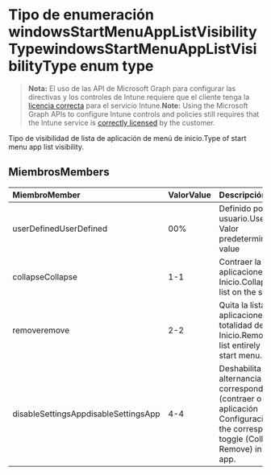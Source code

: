 # <a name="windowsstartmenuapplistvisibilitytype-enum-type"></a><span data-ttu-id="66a6e-101">Tipo de enumeración windowsStartMenuAppListVisibilityType</span><span class="sxs-lookup"><span data-stu-id="66a6e-101">windowsStartMenuAppListVisibilityType enum type</span></span>

> <span data-ttu-id="66a6e-102">**Nota:** El uso de las API de Microsoft Graph para configurar las directivas y los controles de Intune requiere que el cliente tenga la [licencia correcta](https://go.microsoft.com/fwlink/?linkid=839381) para el servicio Intune.</span><span class="sxs-lookup"><span data-stu-id="66a6e-102">**Note:** Using the Microsoft Graph APIs to configure Intune controls and policies still requires that the Intune service is [correctly licensed](https://go.microsoft.com/fwlink/?linkid=839381) by the customer.</span></span>

<span data-ttu-id="66a6e-103">Tipo de visibilidad de lista de aplicación de menú de inicio.</span><span class="sxs-lookup"><span data-stu-id="66a6e-103">Type of start menu app list visibility.</span></span>
## <a name="members"></a><span data-ttu-id="66a6e-104">Miembros</span><span class="sxs-lookup"><span data-stu-id="66a6e-104">Members</span></span>
|<span data-ttu-id="66a6e-105">Miembro</span><span class="sxs-lookup"><span data-stu-id="66a6e-105">Member</span></span>|<span data-ttu-id="66a6e-106">Valor</span><span class="sxs-lookup"><span data-stu-id="66a6e-106">Value</span></span>|<span data-ttu-id="66a6e-107">Descripción</span><span class="sxs-lookup"><span data-stu-id="66a6e-107">Description</span></span>|
|:---|:---|:---|
|<span data-ttu-id="66a6e-108">userDefined</span><span class="sxs-lookup"><span data-stu-id="66a6e-108">UserDefined</span></span>|<span data-ttu-id="66a6e-109">0</span><span class="sxs-lookup"><span data-stu-id="66a6e-109">0%</span></span>|<span data-ttu-id="66a6e-110">Definido por el usuario.</span><span class="sxs-lookup"><span data-stu-id="66a6e-110">User Defined</span></span> <span data-ttu-id="66a6e-111">Valor predeterminado.</span><span class="sxs-lookup"><span data-stu-id="66a6e-111">Default value</span></span>|
|<span data-ttu-id="66a6e-112">collapse</span><span class="sxs-lookup"><span data-stu-id="66a6e-112">Collapse</span></span>|<span data-ttu-id="66a6e-113">1</span><span class="sxs-lookup"><span data-stu-id="66a6e-113">-1</span></span>|<span data-ttu-id="66a6e-114">Contraer la lista de aplicaciones en el menú Inicio.</span><span class="sxs-lookup"><span data-stu-id="66a6e-114">Collapse the app list on the start menu.</span></span>|
|<span data-ttu-id="66a6e-115">remove</span><span class="sxs-lookup"><span data-stu-id="66a6e-115">remove</span></span>|<span data-ttu-id="66a6e-116">2</span><span class="sxs-lookup"><span data-stu-id="66a6e-116">-2</span></span>|<span data-ttu-id="66a6e-117">Quita la lista de aplicaciones en su totalidad del menú Inicio.</span><span class="sxs-lookup"><span data-stu-id="66a6e-117">Removes the app list entirely from the start menu.</span></span>|
|<span data-ttu-id="66a6e-118">disableSettingsApp</span><span class="sxs-lookup"><span data-stu-id="66a6e-118">disableSettingsApp</span></span>|<span data-ttu-id="66a6e-119">4</span><span class="sxs-lookup"><span data-stu-id="66a6e-119">-4</span></span>|<span data-ttu-id="66a6e-120">Deshabilita la alternancia correspondiente (contraer o quitar) en la aplicación Configuración.</span><span class="sxs-lookup"><span data-stu-id="66a6e-120">Disables the corresponding toggle (Collapse or Remove) in the Settings app.</span></span>|








